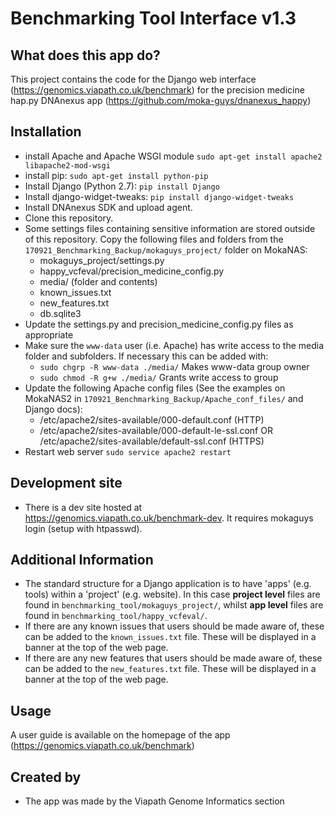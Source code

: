 # Benchmarking Tool Interface v1.3

## What does this app do?
This project contains the code for the Django web interface (https://genomics.viapath.co.uk/benchmark) for the precision medicine hap.py DNAnexus app (https://github.com/moka-guys/dnanexus_happy)


## Installation
* install Apache and Apache WSGI module `sudo apt-get install apache2 libapache2-mod-wsgi`
* install pip: `sudo apt-get install python-pip`
* Install Django (Python 2.7): `pip install Django`
* Install django-widget-tweaks: `pip install django-widget-tweaks`
* Install DNAnexus SDK and upload agent.
* Clone this repository.
* Some settings files containing sensitive information are stored outside of this repository. Copy the following files and folders from the `170921_Benchmarking_Backup/mokaguys_project/` folder on MokaNAS:
  * mokaguys_project/settings.py
  * happy_vcfeval/precision_medicine_config.py
  * media/ (folder and contents)
  * known_issues.txt
  * new_features.txt
  * db.sqlite3
* Update the settings.py and precision_medicine_config.py files as appropriate
* Make sure the `www-data` user (i.e. Apache) has write access to the media folder and subfolders. If necessary this can be added with:
  * `sudo chgrp -R www-data ./media/` Makes www-data group owner
  * `sudo chmod -R g+w ./media/` Grants write access to group
* Update the following Apache config files (See the examples on MokaNAS2 in `170921_Benchmarking_Backup/Apache_conf_files/` and Django docs):
  * /etc/apache2/sites-available/000-default.conf (HTTP)
  * /etc/apache2/sites-available/000-default-le-ssl.conf OR /etc/apache2/sites-available/default-ssl.conf (HTTPS)
* Restart web server `sudo service apache2 restart`

## Development site
* There is a dev site hosted at https://genomics.viapath.co.uk/benchmark-dev. It requires mokaguys login (setup with htpasswd). 

## Additional Information
* The standard structure for a Django application is to have 'apps' (e.g. tools) within a 'project' (e.g. website). In this case **project level** files are found in `benchmarking_tool/mokaguys_project/`, whilst **app level** files are found in `benchmarking_tool/happy_vcfeval/`.
* If there are any known issues that users should be made aware of, these can be added to the `known_issues.txt` file. These will be displayed in a banner at the top of the web page.
* If there are any new features that users should be made aware of, these can be added to the `new_features.txt` file. These will be displayed in a banner at the top of the web page.

## Usage
A user guide is available on the homepage of the app (https://genomics.viapath.co.uk/benchmark)


## Created by
* The app was made by the Viapath Genome Informatics section
